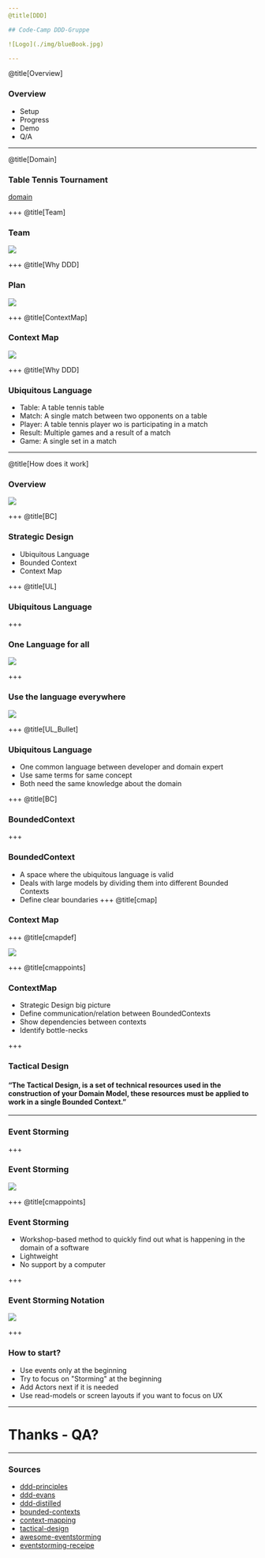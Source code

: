 ```yaml
---
@title[DDD]

## Code-Camp DDD-Gruppe

![Logo](./img/blueBook.jpg)

---
```

@title[Overview]
### Overview
* Setup
* Progress
* Demo
* Q/A

---
@title[Domain]

### Table Tennis Tournament
[domain](https://www.youtube.com/watch?v=eGOgODy_itg)


+++
@title[Team]

### Team
![](./img/team.jpg)

+++
@title[Why DDD]

### Plan
![](./img/storming.jpg)

+++
@title[ContextMap]

### Context Map
![](./img/contextMap.png)

+++
@title[Why DDD]

### Ubiquitous Language
* Table: A table tennis table
* Match: A single match between two opponents on a table
* Player: A table tennis player wo is participating in a match
* Result: Multiple games and a result of a match
* Game: A single set in a match


---
@title[How does it work]


### Overview

![](./img/ddd_context.png)

+++
@title[BC]

### Strategic Design

* Ubiquitous Language
* Bounded Context
* Context Map


+++
@title[UL]
### Ubiquitous Language
+++
### One Language for all
![](./img/uq.png)

+++
### Use the language everywhere
![](./img/ddd_uq.gif)

+++
@title[UL_Bullet]
### Ubiquitous Language

* One common language between developer and domain expert
* Use same terms for same concept
* Both need the same knowledge about the domain

+++
@title[BC]

### BoundedContext


+++
### BoundedContext

* A space where the ubiquitous language is valid
* Deals with large models by dividing them into different Bounded Contexts
* Define clear boundaries
+++
@title[cmap]
### Context Map

+++
@title[cmapdef]

![](./img/contextMap.png)

+++
@title[cmappoints]

### ContextMap

* Strategic Design big picture
* Define communication/relation between BoundedContexts
* Show dependencies between contexts
* Identify bottle-necks

+++

### Tactical Design

#### “The Tactical Design, is a set of technical resources used in the construction of your Domain Model, these resources must be applied to work in a single Bounded Context.”

---
### Event Storming

+++

### Event Storming

![](./img/eventstorming.png)

+++
@title[cmappoints]

### Event Storming

* Workshop-based method to quickly find out what is happening in the domain of a software
* Lightweight
* No support by a computer

+++

### Event Storming Notation

![](./img/eventstorming_notation.jpeg)

+++

### How to start?

* Use events only at the beginning 
* Try to focus on "Storming" at the beginning
* Add Actors next if it is needed
* Use read-models or screen layouts if you want to focus on UX 


---

# Thanks - QA?

---

### Sources
* [ddd-principles](https://www.amazon.de/Patterns-Principles-Practices-Domain-Driven-Design/dp/1118714709/ref=sr_1_3?__mk_de_DE=%C3%85M%C3%85%C5%BD%C3%95%C3%91&keywords=ddd&qid=1568885147&s=books-intl-de&sr=1-3)
* [ddd-evans](https://www.amazon.de/Domain-Driven-Design-Tackling-Complexity-Software/dp/0321125215/ref=sr_1_2?__mk_de_DE=%C3%85M%C3%85%C5%BD%C3%95%C3%91&crid=2DBTY5TLDYZBC&keywords=tackling+complexity&qid=1568885072&s=books-intl-de&sprefix=tackling+compl%2Cenglish-books%2C166&sr=1-2)
* [ddd-distilled](https://www.amazon.de/Domain-Driven-Design-Distilled-Vaughn-Vernon/dp/0134434420)
* [bounded-contexts](https://martinfowler.com/bliki/BoundedContext.html)
* [context-mapping](https://stefan.kapferer.ch/2018/12/27/context-mapper-a-dsl-for-service-decomposition/)
* [tactical-design](https://thedomaindrivendesign.io/what-is-tactical-design/)
* [awesome-eventstorming](https://github.com/mariuszgil/awesome-eventstorming)
* [eventstorming-receipe](https://medium.com/@springdo/a-facilitators-recipe-for-event-storming-941dcb38db0d)

